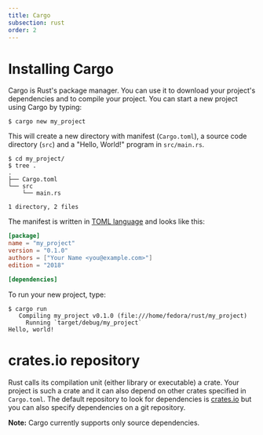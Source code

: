 ```yaml
---
title: Cargo
subsection: rust
order: 2
---
```


# Installing Cargo
Cargo is Rust's package manager. You can use it to download your project's dependencies
and to compile your project. You can start a new project using Cargo by typing:
```
$ cargo new my_project
```
This will create a new directory with manifest (`Cargo.toml`), a source code directory
(`src`) and a "Hello, World!" program in `src/main.rs`.
```
$ cd my_project/
$ tree .
.
├── Cargo.toml
└── src
    └── main.rs

1 directory, 2 files
```

The manifest is written in [TOML language](https://github.com/toml-lang/toml) and
looks like this:
```toml
[package]
name = "my_project"
version = "0.1.0"
authors = ["Your Name <you@example.com>"]
edition = "2018"

[dependencies]
```

To run your new project, type:
```
$ cargo run
   Compiling my_project v0.1.0 (file:///home/fedora/rust/my_project)
     Running `target/debug/my_project`
Hello, world!
```

# crates.io repository
Rust calls its compilation unit (either library or executable) a crate. Your project
is such a crate and it can also depend on other crates specified in `Cargo.toml`. The
default repository to look for dependencies is [crates.io](https://crates.io/) but you
can also specify dependencies on a git repository.

**Note:** Cargo currently supports only source dependencies.
